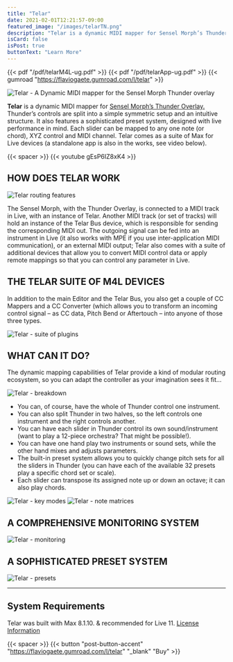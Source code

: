 ```yaml
---
title: "Telar"
date: 2021-02-01T12:21:57-09:00
featured_image: "/images/telarTN.png"
description: "Telar is a dynamic MIDI mapper for Sensel Morph’s Thunder Overlay. Thunder’s controls are split into a simple symmetric setup and an intuitive structure. It also features a sophisticated preset system, designed with live performance in mind. Each slider can be mapped to any one note (or chord), XYZ control or MIDI channel."
isCard: false
isPost: true
buttonText: "Learn More"
---
```

{{< pdf "/pdf/telarM4L-ug.pdf" >}}
{{< pdf "/pdf/telarApp-ug.pdf" >}}
{{< gumroad "https://flaviogaete.gumroad.com/l/telar" >}}

![Telar - A Dynamic MIDI mapper for the Sensel Morph Thunder overlay](/images/telarTN.png)

**Telar** is a dynamic MIDI mapper for [Sensel Morph’s Thunder Overlay.](https://morph.sensel.com/pages/buchla-thunder-overlay)
Thunder’s controls are split into a simple symmetric setup and an intuitive structure.
It also features a sophisticated preset system, designed with live performance in mind. 
Each slider can be mapped to any one note (or chord), XYZ control and MIDI channel. 
Telar comes as a suite of Max for Live devices (a standalone app is also in the works, see video below).

{{< spacer >}}
{{< youtube gEsP6IZ8xK4 >}}

## HOW DOES TELAR WORK

![Telar routing features](telarRouting.png)

The Sensel Morph, with the Thunder Overlay, is connected to a MIDI track in Live, with an instance of Telar. Another MIDI track (or set of tracks) will hold an instance of the Telar Bus device, which is responsible for sending the corresponding MIDI out. The outgoing signal can be fed into an instrument in Live (it also works with MPE if you use inter-application MIDI communication), or an external MIDI output; Telar also comes with a suite of additional devices that allow you to convert MIDI control data or apply remote mappings so that you can control any parameter in Live.

## THE TELAR SUITE OF M4L DEVICES

In addition to the main Editor and the Telar Bus, you also get a couple of CC Mappers and a CC Converter (which allows you to transform an incoming control signal – as CC data, Pitch Bend or Aftertouch – into anyone of those three types.

![Telar - suite of plugins](telarSuite.png)

## WHAT CAN IT DO?

The dynamic mapping capabilities of Telar provide a kind of modular routing ecosystem, so you can adapt the controller as your imagination sees it fit…

![Telar - breakdown](telarBreakdown.png)

- You can, of course, have the whole of Thunder control one instrument.
- You can also split Thunder in two halves, so the left controls one instrument and the right controls another.
- You can have each slider in Thunder control its own sound/instrument (want to play a 12-piece orchestra? That might be possible!).
- You can have one hand play two instruments or sound sets, while the other hand mixes and adjusts parameters.
- The built-in preset system allows you to quickly change pitch sets for all the sliders in Thunder (you can have each of the available 32 presets play a specific chord set or scale).
- Each slider can transpose its assigned note up or down an octave; it can also play chords.

![Telar - key modes](telarKeyModes.png)
![Telar - note matrices](telarMatrices.png)

## A COMPREHENSIVE MONITORING SYSTEM

![Telar - monitoring](telarMonitoring.png)

## A SOPHISTICATED PRESET SYSTEM

![Telar - presets](telarPresets.png)

---

## System Requirements

Telar was built with Max 8.1.10. & recommended for Live 11.
[License Information](/license)

{{< spacer >}}
{{< button "post-button-accent" "https://flaviogaete.gumroad.com/l/telar" "_blank" "Buy" >}}



